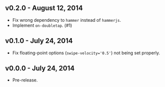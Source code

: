 ## v0.2.0 - August 12, 2014

 * Fix wrong dependency to `hammer` instead of `hammerjs`.
 * Implement `on-doubletap`. (#1)

## v0.1.0 - July 24, 2014

 * Fix floating-point options (`swipe-velocity='0.5'`) not being set properly.

## v0.0.0 - July 24, 2014

 * Pre-release.
